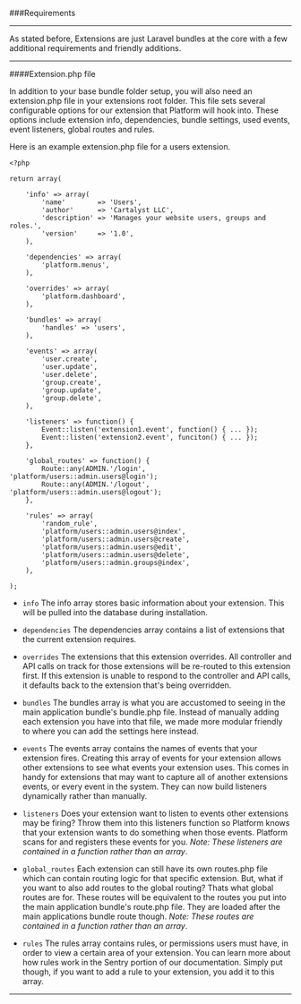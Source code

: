 ###Requirements

----------

As stated before, Extensions are just Laravel bundles at the core with a few additional requirements and friendly additions.

----------

####Extension.php file

In addition to your base bundle folder setup, you will also need an extension.php file in your extensions root folder.  This file sets several configurable options for our extension that Platform will hook into. These options include extension info, dependencies, bundle settings, used events, event listeners, global routes and rules.

Here is an example extension.php file for a users extension.

	<?php

	return array(

		'info' => array(
			'name'        => 'Users',
			'author'      => 'Cartalyst LLC',
			'description' => 'Manages your website users, groups and roles.',
			'version'     => '1.0',
		),

		'dependencies' => array(
			'platform.menus',
		),
		
		'overrides' => array(
			'platform.dashboard',
		),

		'bundles' => array(
			'handles' => 'users',
		),

		'events' => array(
			'user.create',
			'user.update',
			'user.delete',
			'group.create',
			'group.update',
			'group.delete',
		),

		'listeners' => function() {
			Event::listen('extension1.event', function() { ... });
			Event::listen('extension2.event', funciton() { ... });
		},

		'global_routes' => function() {
			Route::any(ADMIN.'/login', 'platform/users::admin.users@login');
			Route::any(ADMIN.'/logout', 'platform/users::admin.users@logout');
		},

		'rules' => array(
			'random_rule',
			'platform/users::admin.users@index',
			'platform/users::admin.users@create',
			'platform/users::admin.users@edit',
			'platform/users::admin.users@delete',
			'platform/users::admin.groups@index',
		),

	);

- `info` The info array stores basic information about your extension.  This will be pulled into the database during installation.

- `dependencies` The dependencies array contains a list of extensions that the current extension requires.

- `overrides` The extensions that this extension overrides. All controller and API calls on track for those extensions will be re-routed to this extension first. If this extension is unable to respond to the controller and API calls, it defaults back to the extension that's being overridden.

- `bundles` The bundles array is what you are accustomed to seeing in the main application bundle's bundle.php file.  Instead of manually adding each extension you have into that file, we made more modular friendly to where you can add the settings here instead.

- `events` The events array contains the names of events that your extension fires.  Creating this array of events for your extension allows other extensions to see what events your extension uses.  This comes in handy for extensions that may want to capture all of another extensions events, or every event in the system.  They can now build listeners dynamically rather than manually.

- `listeners` Does your extension want to listen to events other extensions may be firing? Throw them into this listeners function so Platform knows that your extension wants to do something when those events. Platform scans for and registers these events for you. *Note: These listeners are contained in a function rather than an array*.

- `global_routes` Each extension can still have its own routes.php file which can contain routing logic for that specific extension. But, what if you want to also add routes to the global routing? Thats what global routes are for.  These routes will be equivalent to the routes you put into the main application bundle's route.php file.  They are loaded after the main applications bundle route though. *Note: These routes are contained in a function rather than an array*.

- `rules` The rules array contains rules, or permissions users must have, in order to view a certain area of your extension.  You can learn more about how rules work in the Sentry portion of our documentation. Simply put though, if you want to add a rule to your extension, you add it to this array.

----------
